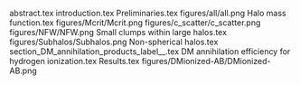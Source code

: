 abstract.tex
introduction.tex
Preliminaries.tex
figures/all/all.png
Halo mass function.tex
figures/Mcrit/Mcrit.png
figures/c_scatter/c_scatter.png
figures/NFW/NFW.png
Small clumps within large halos.tex
figures/Subhalos/Subhalos.png
Non-spherical halos.tex
section_DM_annihilation_products_label__.tex
DM annihilation efficiency for hydrogen ionization.tex
Results.tex
figures/DMionized-AB/DMionized-AB.png
